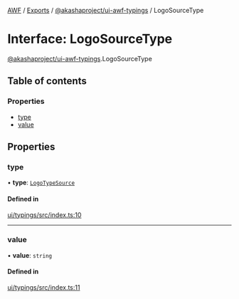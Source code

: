 [AWF](../README.md) / [Exports](../modules.md) / [@akashaproject/ui-awf-typings](../modules/_akashaproject_ui_awf_typings.md) / LogoSourceType

# Interface: LogoSourceType

[@akashaproject/ui-awf-typings](../modules/_akashaproject_ui_awf_typings.md).LogoSourceType

## Table of contents

### Properties

- [type](_akashaproject_ui_awf_typings.LogoSourceType.md#type)
- [value](_akashaproject_ui_awf_typings.LogoSourceType.md#value)

## Properties

### type

• **type**: [`LogoTypeSource`](../enums/_akashaproject_ui_awf_typings.LogoTypeSource.md)

#### Defined in

[ui/typings/src/index.ts:10](https://github.com/AKASHAorg/akasha-world-framework/blob/d41b6a20/ui/typings/src/index.ts#L10)

___

### value

• **value**: `string`

#### Defined in

[ui/typings/src/index.ts:11](https://github.com/AKASHAorg/akasha-world-framework/blob/d41b6a20/ui/typings/src/index.ts#L11)
